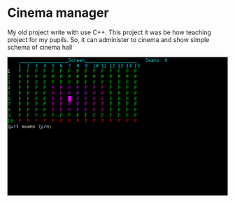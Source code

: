 # Cinema manager

My old project write with use C++. This project it was be how teaching project for my pupils. So, it can administer to cinema and show simple schema of cinema hall

![shema](https://raw.githubusercontent.com/RaymondProduction/cpp-cinema/master/image/cinema.png)